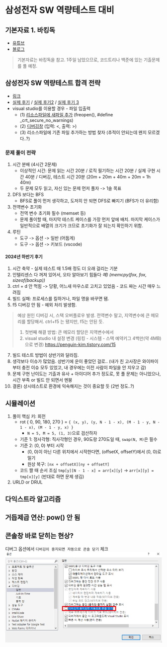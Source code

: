 # 삼성전자 SW 역량테스트 대비

## 기본자료 1. 바킹독
- [유튜브](https://youtu.be/LcOIobH7ues?si=H38RqHtxx6ggNgWI)
- [블로그](https://blog.encrypted.gg/921)

> 기본자료는 바킹독을 참고. 1주일 남았으므로, 코드트리나 백준에 있는 기출문제를 풀 예정.

## 삼성전자 SW 역량테스트 합격 전략
- [링크](https://www.codetree.ai/blog/%EC%82%BC%EC%84%B1-sw-%EC%97%AD%EB%9F%89%ED%85%8C%EC%8A%A4%ED%8A%B8-%EC%A4%80%EB%B9%84-%EC%8B%A4%EC%A0%84-%EB%AC%B8%EC%A0%9C-%ED%92%80%EC%9D%B4%EB%B6%80%ED%84%B0-%ED%95%A9%EA%B2%A9-%EC%A0%84%EB%9E%B5/)
- [실제 후기](https://flik.tistory.com/38) / [실제 후기2](https://garden1500.tistory.com/8) / [실제 후기 3](https://vivivic98.tistory.com/42)
- visual studio를 이용할 경우 - 파일 입출력
  - (1) [리소스파일에 새파일 추가](https://zoosso.tistory.com/930) (freopen(), #define _crt_secure_no_warnings)
  - (2) [디버깅창](https://zoosso.tistory.com/926) (입력: <, 출력: >)
  - (3) 리소스파일에 기존 파일 추가하는 방법 찾자 (추적이 안되는데 왠지 모르겠다..?)

### 문제 풀이 전략
1. 시간 분배 (4시간 2문제)
    - 이상적인 시간: 문제 읽는 시간 20분 / 로직 필기하는 시간 20분 / 실제 구현 시간 40분 / 디버깅, 테스트 시간 20분
      (20m + 20m + 40m + 20m = 1h 40m)
    - 두 문제 모두 읽고, 자신 있는 문제 먼저 풀자 -> 1솔 목표
2. DFS 보다는 BFS
    - BFS로 풀이 먼저 생각하고, 도저히 안 되면 DFS로 빠지기 (BFS가 더 유리함)
3. 전역변수 초기화
    - 전역 변수 초기화 필수 (memset 등)
    - 문제 풀이할 때, 마지막 테스트 케이스를 가장 먼저 앞에 배치. 마지막 케이스가 일반적으로 배열의 크기가 크므로 초기화가 잘 되는지 확인하기 위함.
4. 루틴
   - 도구 -> 옵션 -> 일반 (어둡게)
   - 도구 -> 옵션 -> 키보드 (vscode)

#### 2024년 하반기 후기
1. 시간 축약 - 실제 테스트 때 1.5배 정도 더 오래 걸리는 기분
2. 인텔리센스 다 꺼져 있어서, 오타 알아보기 힘들다 *예) (memcpy(fox, fox, sizeof(backup))*
3. ctrl + d 안 먹힘 -> 당황, 어느새 마우스로 고치고 있었음 - 코드 짜는 시간 매우 느려짐
4. 빌드 실패: 프로세스를 킬하거나, 파일 명을 바꾸면 됌.
5. f5 디버깅 안 됨 - 예외 처리 발생함.
  > 예상 원인 디버깅 시, 스택 오버플로우 발생. 전역변수 말고, 지역변수에 큰 메모리를 할당해서. ctrl+f5 는 됐지만, f5는 안된 듯.
  >  1) 첫번째 해결 방법: 큰 메모리 할당은 지역변수에서
  >  2) visual studio 내 설정 변경 (링킹 - 시스템 - 스택 예약키그 4백만(약 4MB)으로 변경) https://penguin-kim.tistory.com/15
7. 빌드 테스트 방법이 상반기와 달라짐.
8. 생각보다 이슈가 많았음. 상반기에 운이 좋았던 걸로.. (내가 친 고사장은 와이파이부터 충전 이슈 모두 있었고, 내 경우에는 이전 사람이 파일을 안 지우고 감)
9. 문제 구현 난이도는 기출과 유사 + 아이디어 추가 정도로, 못 풀 문제는 아니었으나, 시간 부족 or 빌드 안 되면서 멘붕
10. 결론) 상시테스트로 환경에 익숙해지는 것이 중요할 듯 (2번 정도..?)

## 시뮬레이션
1. 풀이 핵심 키: 회전
   - rot { 0, 90, 180, 270 } = ```{ (x, y), (y, N - 1 - x), (M - 1 - y, N - 1 - x), (M - 1 - y, x) }```
      - ```N = 5, M = 5, (1, 3)```으로 검산하자
   - 기준 1: 정사각형: 직사각형인 경우, 90도랑 270도일 때, ```swap(N, M)```은 필수
   - 기준 2: (0, 0) 부터 시작
     - (0, 0)이 아닌 다른 위치에서 시작한다면, (offsetX, offsetY)에서 (0, 0)로 밀기
     - 원상 복구: ```[nx + offsetX][ny + offsetY]```
   - 코드 짤 때 순서 조심
       ```tmp[y][N - 1 - x] = arr[x][y]``` -> ```arr[x][y] = tmp[x][y]``` (반대로 하면 문제 생김)
2. URLD or DRUL

## 다익스트라 알고리즘

## 거듭제곱 연산: pow() 안 됨

## 콘솔창 바로 닫히는 현상?
디버그 옵션에서 `디버깅이 중지되면 자동으로 콘솔 닫기` 체크
![alt text](img/console_error.png)